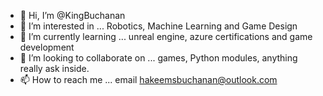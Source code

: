 - 👋 Hi, I’m @KingBuchanan
- 👀 I’m interested in ... Robotics, Machine Learning and Game Design 
- 🌱 I’m currently learning ... unreal engine, azure certifications and game development 
- 💞️ I’m looking to collaborate on ... games, Python modules, anything really ask inside. 
- 📫 How to reach me ... email hakeemsbuchanan@outlook.com

<!---
KingBuchanan/KingBuchanan is a ✨ special ✨ repository because its `README.md` (this file) appears on your GitHub profile.
You can click the Preview link to take a look at your changes.
--->

